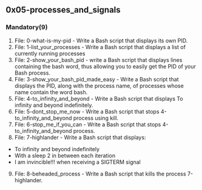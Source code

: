 ## 0x05-processes_and_signals

### Mandatory(9)
1. File: 0-what-is-my-pid - Write a Bash script that displays its own PID.
2. File: 1-list_your_processes - Write a Bash script that displays a list of currently running processes
3. File: 2-show_your_bash_pid - write a Bash script that displays lines containing the bash word, thus allowing you to easily get the PID of your Bash process.
4. File: 3-show_your_bash_pid_made_easy - Write a Bash script that displays the PID, along with the process name, of processes whose name contain the word bash.
5. File: 4-to_infinity_and_beyond - Write a Bash script that displays To infinity and beyond indefinitely.
6. File: 5-dont_stop_me_now - Write a Bash script that stops 4-to_infinity_and_beyond process using kill.
7. File: 6-stop_me_if_you_can - Write a Bash script that stops 4-to_infinity_and_beyond process.
8. File: 7-highlander - Write a Bash script that displays:
- To infinity and beyond indefinitely
- With a sleep 2 in between each iteration
- I am invincible!!! when receiving a SIGTERM signal
9. File: 8-beheaded_process - Write a Bash script that kills the process 7-highlander.

